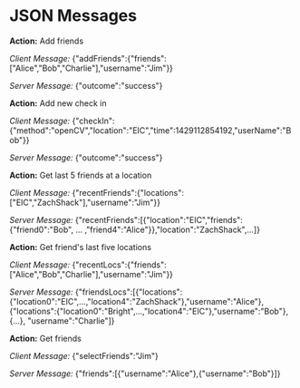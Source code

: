# JSON Messages

**Action:** Add friends

*Client Message:* {"addFriends":{"friends":["Alice","Bob","Charlie"],"username":"Jim"}}

*Server Message:* {"outcome":"success"}

**Action:** Add new check in

*Client Message:* {"checkIn":{"method":"openCV","location":"EIC","time":1429112854192,"userName":"Bob"}}

*Server Message:* {"outcome":"success"}

**Action:** Get last 5 friends at a location

*Client Message:* {"recentFriends":{"locations":["EIC","ZachShack"],"username":"Jim"}}

*Server Message:* {"recentFriends":[{"location":"EIC","friends":{"friend0":"Bob", ... ,"friend4":"Alice"}},"location":"ZachShack",...]}

**Action:** Get friend's last five locations

*Client Message:* {"recentLocs":{"friends":["Alice","Bob","Charlie"],"username":"Jim"}}

*Server Message:* {"friendsLocs":[{"locations":{"location0":"EIC",...,"location4":"ZachShack"},"username":"Alice"},{"locations":{"location0":"Bright",...,"location4":"EIC"},"username":"Bob"}, {...}, "username":"Charlie"]}

**Action:** Get friends

*Client Message:* {"selectFriends":"Jim"}

*Server Message:* {"friends":[{"username":"Alice"},{"username":"Bob"}]}

